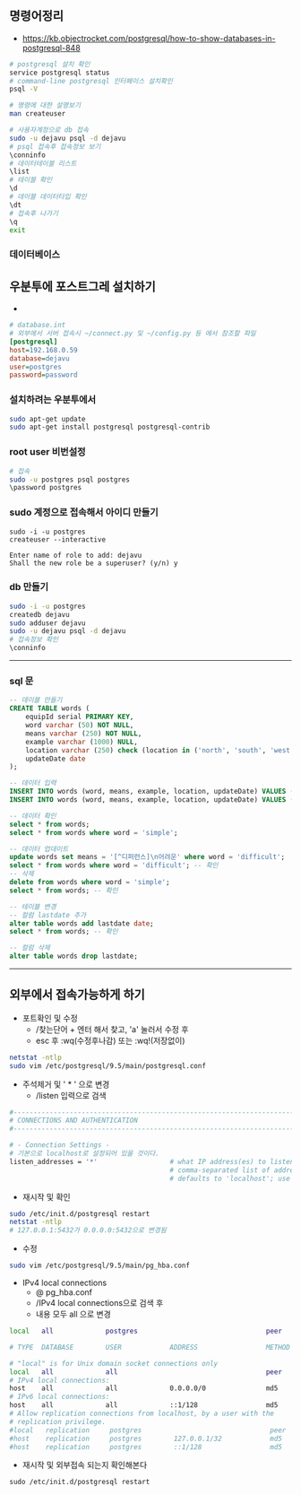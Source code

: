 
## 명령어정리
- https://kb.objectrocket.com/postgresql/how-to-show-databases-in-postgresql-848
```bash
# postgresql 설치 확인
service postgresql status
# command-line postgresql 인터페이스 설치확인
psql -V

# 명령에 대한 설명보기
man createuser

# 사용자계정으로 db 접속
sudo -u dejavu psql -d dejavu
# psql 접속후 접속정보 보기
\conninfo
# 데이터테이블 리스트
\list
# 테이블 확인
\d
# 데이블 데이터타입 확인
\dt
# 접속후 나가기
\q
exit

```
### 데이터베이스



## 우분투에 포스트그레 설치하기
- 
```ini
# database.int
# 외부에서 서버 접속시 ~/connect.py 및 ~/config.py 등 에서 참조할 파일 
[postgresql]
host=192.168.0.59
database=dejavu
user=postgres
password=password
```

### 설치하려는 우분투에서
```bash
sudo apt-get update
sudo apt-get install postgresql postgresql-contrib
```

### root user 비번설정
```bash
# 접속
sudo -u postgres psql postgres
\password postgres
```

### sudo 계정으로 접속해서 아이디 만들기
```
sudo -i -u postgres
createuser --interactive

Enter name of role to add: dejavu
Shall the new role be a superuser? (y/n) y
```

### db 만들기
```bash
sudo -i -u postgres
createdb dejavu
sudo adduser dejavu
sudo -u dejavu psql -d dejavu
# 접속정보 확인
\conninfo
```

---

### sql 문
```sql
-- 데이블 만들기
CREATE TABLE words (
    equipId serial PRIMARY KEY,
    word varchar (50) NOT NULL,
    means varchar (250) NOT NULL,
    example varchar (1000) NULL,
    location varchar (250) check (location in ('north', 'south', 'west', 'east', 'northeast', 'southeast', 'southwest', 'northwest')),
    updateDate date
);

-- 데이터 입력
INSERT INTO words (word, means, example, location, updateDate) VALUES ('simple', '간단한', 'see also simply', 'east', '2017-09-14');
INSERT INTO words (word, means, example, location, updateDate) VALUES ('difficult', '어려운', 'an unreasonable and unhelpful way.', 'west', '2017-09-14');

-- 데이터 확인
select * from words;
select * from words where word = 'simple';

-- 데이터 업데이트
update words set means = '[^디퍼런스]\n어려운' where word = 'difficult';
select * from words where word = 'difficult'; -- 확인
-- 삭제
delete from words where word = 'simple';
select * from words; -- 확인

-- 테이블 변경
-- 컬럼 lastdate 추가
alter table words add lastdate date;
select * from words; -- 확인

-- 컬럼 삭제
alter table words drop lastdate;
```

---


## 외부에서 접속가능하게 하기
- 포트확인 및 수정
    - /찾는단어 + 엔터 해서 찾고, 'a' 눌러서 수정 후
    - esc 후 :wq(수정후나감) 또는 :wq!(저장없이)
```bash
netstat -ntlp 
sudo vim /etc/postgresql/9.5/main/postgresql.conf
```
- 주석제거 및 ' * ' 으로 변경
    - /listen 입력으로 검색
```bash
#------------------------------------------------------------------------------
# CONNECTIONS AND AUTHENTICATION
#------------------------------------------------------------------------------

# - Connection Settings -
# 기본으로 localhost로 설정되어 있을 것이다.
listen_addresses = '*'                  # what IP address(es) to listen on;
                                        # comma-separated list of addresses;
                                        # defaults to 'localhost'; use '*' for all
```
- 재시작 및 확인
```bash
sudo /etc/init.d/postgresql restart
netstat -ntlp
# 127.0.0.1:5432가 0.0.0.0:5432으로 변경됨
```
- 수정 
```bash
sudo vim /etc/postgresql/9.5/main/pg_hba.conf
```
- IPv4 local connections
    - @ pg_hba.conf 
    - /IPv4 local connections으로 검색 후
    - 내용 모두 all 으로 변경
```bash
local   all             postgres                                peer

# TYPE  DATABASE        USER            ADDRESS                 METHOD

# "local" is for Unix domain socket connections only
local   all             all                                     peer
# IPv4 local connections:
host    all             all             0.0.0.0/0               md5
# IPv6 local connections:
host    all             all             ::1/128                 md5
# Allow replication connections from localhost, by a user with the
# replication privilege.
#local   replication     postgres                                peer
#host    replication     postgres        127.0.0.1/32            md5
#host    replication     postgres        ::1/128                 md5
```
- 재시작 및 외부접속 되는지 확인해본다
```
sudo /etc/init.d/postgresql restart
```